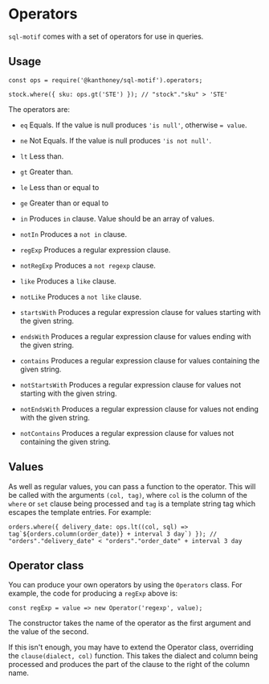 # Operators

`sql-motif` comes with a set of operators for use in queries.

## Usage

```
const ops = require('@kanthoney/sql-motif').operators;

stock.where({ sku: ops.gt('STE') }); // "stock"."sku" > 'STE'
```

The operators are:

* `eq` Equals. If the value is null produces `'is null'`, otherwise `= value`.

* `ne` Not Equals. If the value is null produces `'is not null'`.

* `lt` Less than.

* `gt` Greater than.

* `le` Less than or equal to

* `ge` Greater than or equal to

* `in` Produces `in` clause. Value should be an array of values.

* `notIn` Produces a `not in` clause.

* `regExp` Produces a regular expression clause.

* `notRegExp` Produces a `not regexp` clause.

* `like` Produces a `like` clause.

* `notLike` Produces a `not like` clause.

* `startsWith` Produces a regular expression clause for values starting with the given string.

* `endsWith` Produces a regular expression clause for values ending with the given string.

* `contains` Produces a regular expression clause for values containing the given string.

* `notStartsWith` Produces a regular expression clause for values not starting with the given string.

* `notEndsWith` Produces a regular expression clause for values not ending with the given string.

* `notContains` Produces a regular expression clause for values not containing the given string.

## Values

As well as regular values, you can pass a function to the operator. This will be called with the arguments `(col, tag)`, where `col` is the column of the `where` or `set`
clause being processed and `tag` is a template string tag which escapes the template entries. For example:

```
orders.where({ delivery_date: ops.lt((col, sql) => tag`${orders.column(order_date)} + interval 3 day`) }); // "orders"."delivery_date" < "orders"."order_date" + interval 3 day
```

## Operator class

You can produce your own operators by using the `Operators` class. For example, the code for producing a `regExp` above is:

```
const regExp = value => new Operator('regexp', value);
```

The constructor takes the name of the operator as the first argument and the value of the second.

If this isn't enough, you may have to extend the Operator class, overriding the `clause(dialect, col)` function. This takes the dialect and column being processed and produces the part of
the clause to the right of the column name.
